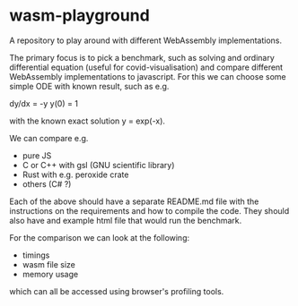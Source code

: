 # wasm-playground

A repository to play around with different WebAssembly implementations.

The primary focus is to pick a benchmark, such as solving and ordinary differential equation (useful for covid-visualisation) and compare different WebAssembly implementations to javascript.
For this we can choose some simple ODE with known result, such as e.g. 

dy/dx = -y
y(0) = 1

with the known exact solution y = exp(-x).

We can compare e.g.
- pure JS
-  C or C++ with gsl (GNU scientific library)
- Rust with e.g. peroxide crate
- others (C# ?)

Each of the above should have a separate README.md file with the instructions on the requirements and how to compile the code.
They should also have and example html file that would run the benchmark.

For the comparison we can look at the following:
- timings
- wasm file size
- memory usage

which can all be accessed using browser's profiling tools.

